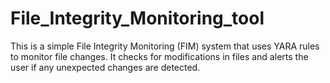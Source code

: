 # File_Integrity_Monitoring_tool
This is a simple File Integrity Monitoring (FIM) system that uses YARA rules to monitor file changes. It checks for modifications in files and alerts the user if any unexpected changes are detected.
